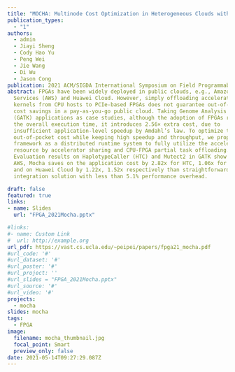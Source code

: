 ```yaml
---
title: "MOCHA: Multinode Cost Optimization in Heterogeneous Clouds with Accelerators"
publication_types:
  - "1"
authors:
  - admin
  - Jiayi Sheng
  - Cody Hao Yu
  - Peng Wei
  - Jie Wang
  - Di Wu
  - Jason Cong
publication: 2021 ACM/SIGDA International Symposium on Field Programmable Gate Arrays (FPGA ’21)
abstract: FPGAs have been widely deployed in public clouds, e.g., Amazon Web
  Services (AWS) and Huawei Cloud. However, simply offloading accelerated
  kernels from CPU hosts to PCIe-based FPGAs does not guarantee out-of-pocket
  cost savings in a pay-as-you-go public cloud. Taking Genome Analysis Toolkit
  (GATK) applications as case studies, although the adoption of FPGAs reduces
  the overall execution time, it introduces 2.56× extra cost, due to
  insufficient application-level speedup by Amdahl’s law. To optimize the
  out-of-pocket cost while keeping high speedup and throughput, we propose Mocha
  framework as a distributed runtime system to fully utilize the accelerator
  resource by accelerator sharing and CPU-FPGA partial task offloading.
  Evaluation results on HaplotypeCaller (HTC) and Mutect2 in GATK show that on
  AWS, Mocha saves on the application cost by 2.82x for HTC, 1.06x for Mutect2
  and on Huawei Cloud by 1.22x, 1.52x respectively than straightforward CPU-FPGA
  integration solution with less than 5.1% performance overhead.

draft: false
featured: true
links:
- name: Slides
  url: "FPGA_2021Mocha.pptx"

#links:
#- name: Custom Link
#  url: http://example.org
url_pdf: https://vast.cs.ucla.edu/~peipei/papers/fpga21_mocha.pdf
#url_code: '#'
#url_dataset: '#'
#url_poster: '#'
#url_project: ''
#url_slides = "FPGA_2021Mocha.pptx"
#url_source: '#'
#url_video: '#'
projects:
  - mocha
slides: mocha
tags:
  - FPGA
image:
  filename: mocha_thumbnail.jpg
  focal_point: Smart
  preview_only: false
date: 2021-05-14T09:27:29.087Z
---
```

